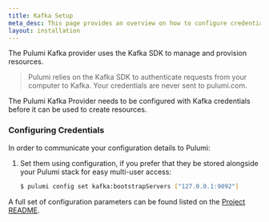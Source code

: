 ```yaml
---
title: Kafka Setup
meta_desc: This page provides an overview on how to configure credentials for the Pulumi Kafka Provider.
layout: installation
---
```


The Pulumi Kafka provider uses the Kafka SDK to manage and provision resources.

> Pulumi relies on the Kafka SDK to authenticate requests from your computer to Kafka. Your credentials are never sent
> to pulumi.com.

The Pulumi Kafka Provider needs to be configured with Kafka credentials
before it can be used to create resources.

### Configuring Credentials

In order to communicate your configuration details to Pulumi:

1. Set them using configuration, if you prefer that they be stored alongside your Pulumi stack for easy multi-user access:

    ```bash
    $ pulumi config set kafka:bootstrapServers ["127.0.0.1:9092"]
    ```

A full set of configuration parameters can be found listed on the [Project README](https://github.com/pulumi/pulumi-kafka/blob/master/README.md).
